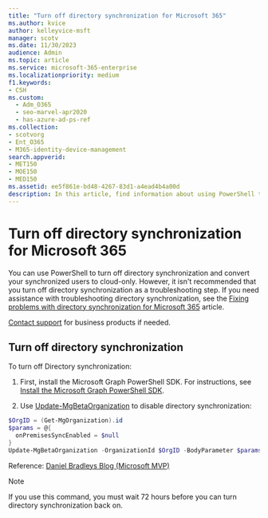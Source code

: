```yaml
---
title: "Turn off directory synchronization for Microsoft 365"
ms.author: kvice
author: kelleyvice-msft
manager: scotv
ms.date: 11/30/2023
audience: Admin
ms.topic: article
ms.service: microsoft-365-enterprise
ms.localizationpriority: medium
f1.keywords:
- CSH
ms.custom:
  - Adm_O365
  - seo-marvel-apr2020
  - has-azure-ad-ps-ref
ms.collection:
- scotvorg
- Ent_O365
- M365-identity-device-management
search.appverid:
- MET150
- MOE150
- MED150
ms.assetid: ee5f861e-bd48-4267-83d1-a4ead4b4a00d
description: In this article, find information about using PowerShell to turn off directory synchronization for Microsoft 365.
---
```


# Turn off directory synchronization for Microsoft 365
You can use PowerShell to turn off directory synchronization and convert your synchronized users to cloud-only. However, it isn't recommended that you turn off directory synchronization as a troubleshooting step. If you need assistance with troubleshooting directory synchronization, see the [Fixing problems with directory synchronization for Microsoft 365](fix-problems-with-directory-synchronization.md) article. 
  
[Contact support](https://support.office.com/article/32a17ca7-6fa0-4870-8a8d-e25ba4ccfd4b) for business products if needed.
  
## Turn off directory synchronization  
To turn off Directory synchronization:
  
1. First, install the Microsoft Graph PowerShell SDK. For instructions, see [Install the Microsoft Graph PowerShell SDK](https://learn.microsoft.com/en-us/powershell/microsoftgraph/installation?view=graph-powershell-1.0).
    
2. Use [Update-MgBetaOrganization](https://learn.microsoft.com/en-us/powershell/module/microsoft.graph.beta.identity.directorymanagement/update-mgbetaorganization?view=graph-powershell-beta) to disable directory synchronization: 
    
  ```powershell
$OrgID = (Get-MgOrganization).id
$params = @{
	onPremisesSyncEnabled = $null
}
Update-MgBetaOrganization -OrganizationId $OrgID -BodyParameter $params
  ```

Reference: [Daniel Bradleys Blog (Microsoft MVP)](https://ourcloudnetwork.com/turn-off-directory-synchronization-with-microsoft-graph-powershell/)

>[!Note]
>If you use this command, you must wait 72 hours before you can turn directory synchronization back on.
>
